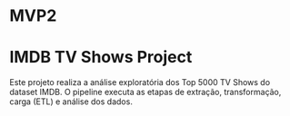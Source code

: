# MVP2
# IMDB TV Shows Project

Este projeto realiza a análise exploratória dos Top 5000 TV Shows do dataset IMDB. O pipeline executa as etapas de extração, transformação, carga (ETL) e análise dos dados.
